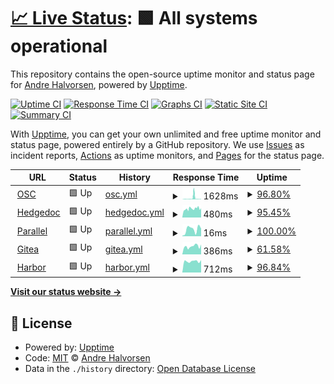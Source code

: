 # [📈 Live Status](https://Adathor.github.io/upptime): <!--live status--> **🟩 All systems operational**

This repository contains the open-source uptime monitor and status page for [Andre Halvorsen](https://Adathor.github.io/upptime), powered by [Upptime](https://github.com/upptime/upptime).

[![Uptime CI](https://github.com/Adathor/upptime/workflows/Uptime%20CI/badge.svg)](https://github.com/Adathor/upptime/actions?query=workflow%3A%22Uptime+CI%22)
[![Response Time CI](https://github.com/Adathor/upptime/workflows/Response%20Time%20CI/badge.svg)](https://github.com/Adathor/upptime/actions?query=workflow%3A%22Response+Time+CI%22)
[![Graphs CI](https://github.com/Adathor/upptime/workflows/Graphs%20CI/badge.svg)](https://github.com/Adathor/upptime/actions?query=workflow%3A%22Graphs+CI%22)
[![Static Site CI](https://github.com/Adathor/upptime/workflows/Static%20Site%20CI/badge.svg)](https://github.com/Adathor/upptime/actions?query=workflow%3A%22Static+Site+CI%22)
[![Summary CI](https://github.com/Adathor/upptime/workflows/Summary%20CI/badge.svg)](https://github.com/Adathor/upptime/actions?query=workflow%3A%22Summary+CI%22)

With [Upptime](https://upptime.js.org), you can get your own unlimited and free uptime monitor and status page, powered entirely by a GitHub repository. We use [Issues](https://github.com/Adathor/upptime/issues) as incident reports, [Actions](https://github.com/Adathor/upptime/actions) as uptime monitors, and [Pages](https://Adathor.github.io/upptime) for the status page.

<!--start: status pages-->
<!-- This summary is generated by Upptime (https://github.com/upptime/upptime) -->
<!-- Do not edit this manually, your changes will be overwritten -->
<!-- prettier-ignore -->
| URL | Status | History | Response Time | Uptime |
| --- | ------ | ------- | ------------- | ------ |
| <img alt="" src="https://icons.duckduckgo.com/ip3/openstorage.xyz.ico" height="13"> [OSC](https://openstorage.xyz) | 🟩 Up | [osc.yml](https://github.com/apinter/OSC-mon/commits/HEAD/history/osc.yml) | <details><summary><img alt="Response time graph" src="./graphs/osc/response-time-week.png" height="20"> 1628ms</summary><br><a href="https://apinter.github.io/OSC-mon/history/osc"><img alt="Response time 654" src="https://img.shields.io/endpoint?url=https%3A%2F%2Fraw.githubusercontent.com%2Fapinter%2FOSC-mon%2FHEAD%2Fapi%2Fosc%2Fresponse-time.json"></a><br><a href="https://apinter.github.io/OSC-mon/history/osc"><img alt="24-hour response time 517" src="https://img.shields.io/endpoint?url=https%3A%2F%2Fraw.githubusercontent.com%2Fapinter%2FOSC-mon%2FHEAD%2Fapi%2Fosc%2Fresponse-time-day.json"></a><br><a href="https://apinter.github.io/OSC-mon/history/osc"><img alt="7-day response time 1628" src="https://img.shields.io/endpoint?url=https%3A%2F%2Fraw.githubusercontent.com%2Fapinter%2FOSC-mon%2FHEAD%2Fapi%2Fosc%2Fresponse-time-week.json"></a><br><a href="https://apinter.github.io/OSC-mon/history/osc"><img alt="30-day response time 810" src="https://img.shields.io/endpoint?url=https%3A%2F%2Fraw.githubusercontent.com%2Fapinter%2FOSC-mon%2FHEAD%2Fapi%2Fosc%2Fresponse-time-month.json"></a><br><a href="https://apinter.github.io/OSC-mon/history/osc"><img alt="1-year response time 654" src="https://img.shields.io/endpoint?url=https%3A%2F%2Fraw.githubusercontent.com%2Fapinter%2FOSC-mon%2FHEAD%2Fapi%2Fosc%2Fresponse-time-year.json"></a></details> | <details><summary><a href="https://apinter.github.io/OSC-mon/history/osc">96.80%</a></summary><a href="https://apinter.github.io/OSC-mon/history/osc"><img alt="All-time uptime 97.52%" src="https://img.shields.io/endpoint?url=https%3A%2F%2Fraw.githubusercontent.com%2Fapinter%2FOSC-mon%2FHEAD%2Fapi%2Fosc%2Fuptime.json"></a><br><a href="https://apinter.github.io/OSC-mon/history/osc"><img alt="24-hour uptime 100.00%" src="https://img.shields.io/endpoint?url=https%3A%2F%2Fraw.githubusercontent.com%2Fapinter%2FOSC-mon%2FHEAD%2Fapi%2Fosc%2Fuptime-day.json"></a><br><a href="https://apinter.github.io/OSC-mon/history/osc"><img alt="7-day uptime 96.80%" src="https://img.shields.io/endpoint?url=https%3A%2F%2Fraw.githubusercontent.com%2Fapinter%2FOSC-mon%2FHEAD%2Fapi%2Fosc%2Fuptime-week.json"></a><br><a href="https://apinter.github.io/OSC-mon/history/osc"><img alt="30-day uptime 97.04%" src="https://img.shields.io/endpoint?url=https%3A%2F%2Fraw.githubusercontent.com%2Fapinter%2FOSC-mon%2FHEAD%2Fapi%2Fosc%2Fuptime-month.json"></a><br><a href="https://apinter.github.io/OSC-mon/history/osc"><img alt="1-year uptime 97.52%" src="https://img.shields.io/endpoint?url=https%3A%2F%2Fraw.githubusercontent.com%2Fapinter%2FOSC-mon%2FHEAD%2Fapi%2Fosc%2Fuptime-year.json"></a></details>
| <img alt="" src="https://icons.duckduckgo.com/ip3/hedgedoc.openstorage.xyz.ico" height="13"> [Hedgedoc](https://hedgedoc.openstorage.xyz) | 🟩 Up | [hedgedoc.yml](https://github.com/apinter/OSC-mon/commits/HEAD/history/hedgedoc.yml) | <details><summary><img alt="Response time graph" src="./graphs/hedgedoc/response-time-week.png" height="20"> 480ms</summary><br><a href="https://apinter.github.io/OSC-mon/history/hedgedoc"><img alt="Response time 480" src="https://img.shields.io/endpoint?url=https%3A%2F%2Fraw.githubusercontent.com%2Fapinter%2FOSC-mon%2FHEAD%2Fapi%2Fhedgedoc%2Fresponse-time.json"></a><br><a href="https://apinter.github.io/OSC-mon/history/hedgedoc"><img alt="24-hour response time 513" src="https://img.shields.io/endpoint?url=https%3A%2F%2Fraw.githubusercontent.com%2Fapinter%2FOSC-mon%2FHEAD%2Fapi%2Fhedgedoc%2Fresponse-time-day.json"></a><br><a href="https://apinter.github.io/OSC-mon/history/hedgedoc"><img alt="7-day response time 480" src="https://img.shields.io/endpoint?url=https%3A%2F%2Fraw.githubusercontent.com%2Fapinter%2FOSC-mon%2FHEAD%2Fapi%2Fhedgedoc%2Fresponse-time-week.json"></a><br><a href="https://apinter.github.io/OSC-mon/history/hedgedoc"><img alt="30-day response time 446" src="https://img.shields.io/endpoint?url=https%3A%2F%2Fraw.githubusercontent.com%2Fapinter%2FOSC-mon%2FHEAD%2Fapi%2Fhedgedoc%2Fresponse-time-month.json"></a><br><a href="https://apinter.github.io/OSC-mon/history/hedgedoc"><img alt="1-year response time 480" src="https://img.shields.io/endpoint?url=https%3A%2F%2Fraw.githubusercontent.com%2Fapinter%2FOSC-mon%2FHEAD%2Fapi%2Fhedgedoc%2Fresponse-time-year.json"></a></details> | <details><summary><a href="https://apinter.github.io/OSC-mon/history/hedgedoc">95.45%</a></summary><a href="https://apinter.github.io/OSC-mon/history/hedgedoc"><img alt="All-time uptime 78.49%" src="https://img.shields.io/endpoint?url=https%3A%2F%2Fraw.githubusercontent.com%2Fapinter%2FOSC-mon%2FHEAD%2Fapi%2Fhedgedoc%2Fuptime.json"></a><br><a href="https://apinter.github.io/OSC-mon/history/hedgedoc"><img alt="24-hour uptime 100.00%" src="https://img.shields.io/endpoint?url=https%3A%2F%2Fraw.githubusercontent.com%2Fapinter%2FOSC-mon%2FHEAD%2Fapi%2Fhedgedoc%2Fuptime-day.json"></a><br><a href="https://apinter.github.io/OSC-mon/history/hedgedoc"><img alt="7-day uptime 95.45%" src="https://img.shields.io/endpoint?url=https%3A%2F%2Fraw.githubusercontent.com%2Fapinter%2FOSC-mon%2FHEAD%2Fapi%2Fhedgedoc%2Fuptime-week.json"></a><br><a href="https://apinter.github.io/OSC-mon/history/hedgedoc"><img alt="30-day uptime 96.54%" src="https://img.shields.io/endpoint?url=https%3A%2F%2Fraw.githubusercontent.com%2Fapinter%2FOSC-mon%2FHEAD%2Fapi%2Fhedgedoc%2Fuptime-month.json"></a><br><a href="https://apinter.github.io/OSC-mon/history/hedgedoc"><img alt="1-year uptime 78.49%" src="https://img.shields.io/endpoint?url=https%3A%2F%2Fraw.githubusercontent.com%2Fapinter%2FOSC-mon%2FHEAD%2Fapi%2Fhedgedoc%2Fuptime-year.json"></a></details>
| <img alt="" src="https://icons.duckduckgo.com/ip3/null.ico" height="13"> [Parallel](parallel.openstorage.io) | 🟩 Up | [parallel.yml](https://github.com/apinter/OSC-mon/commits/HEAD/history/parallel.yml) | <details><summary><img alt="Response time graph" src="./graphs/parallel/response-time-week.png" height="20"> 16ms</summary><br><a href="https://apinter.github.io/OSC-mon/history/parallel"><img alt="Response time 23" src="https://img.shields.io/endpoint?url=https%3A%2F%2Fraw.githubusercontent.com%2Fapinter%2FOSC-mon%2FHEAD%2Fapi%2Fparallel%2Fresponse-time.json"></a><br><a href="https://apinter.github.io/OSC-mon/history/parallel"><img alt="24-hour response time 18" src="https://img.shields.io/endpoint?url=https%3A%2F%2Fraw.githubusercontent.com%2Fapinter%2FOSC-mon%2FHEAD%2Fapi%2Fparallel%2Fresponse-time-day.json"></a><br><a href="https://apinter.github.io/OSC-mon/history/parallel"><img alt="7-day response time 16" src="https://img.shields.io/endpoint?url=https%3A%2F%2Fraw.githubusercontent.com%2Fapinter%2FOSC-mon%2FHEAD%2Fapi%2Fparallel%2Fresponse-time-week.json"></a><br><a href="https://apinter.github.io/OSC-mon/history/parallel"><img alt="30-day response time 14" src="https://img.shields.io/endpoint?url=https%3A%2F%2Fraw.githubusercontent.com%2Fapinter%2FOSC-mon%2FHEAD%2Fapi%2Fparallel%2Fresponse-time-month.json"></a><br><a href="https://apinter.github.io/OSC-mon/history/parallel"><img alt="1-year response time 23" src="https://img.shields.io/endpoint?url=https%3A%2F%2Fraw.githubusercontent.com%2Fapinter%2FOSC-mon%2FHEAD%2Fapi%2Fparallel%2Fresponse-time-year.json"></a></details> | <details><summary><a href="https://apinter.github.io/OSC-mon/history/parallel">100.00%</a></summary><a href="https://apinter.github.io/OSC-mon/history/parallel"><img alt="All-time uptime 99.51%" src="https://img.shields.io/endpoint?url=https%3A%2F%2Fraw.githubusercontent.com%2Fapinter%2FOSC-mon%2FHEAD%2Fapi%2Fparallel%2Fuptime.json"></a><br><a href="https://apinter.github.io/OSC-mon/history/parallel"><img alt="24-hour uptime 100.00%" src="https://img.shields.io/endpoint?url=https%3A%2F%2Fraw.githubusercontent.com%2Fapinter%2FOSC-mon%2FHEAD%2Fapi%2Fparallel%2Fuptime-day.json"></a><br><a href="https://apinter.github.io/OSC-mon/history/parallel"><img alt="7-day uptime 100.00%" src="https://img.shields.io/endpoint?url=https%3A%2F%2Fraw.githubusercontent.com%2Fapinter%2FOSC-mon%2FHEAD%2Fapi%2Fparallel%2Fuptime-week.json"></a><br><a href="https://apinter.github.io/OSC-mon/history/parallel"><img alt="30-day uptime 100.00%" src="https://img.shields.io/endpoint?url=https%3A%2F%2Fraw.githubusercontent.com%2Fapinter%2FOSC-mon%2FHEAD%2Fapi%2Fparallel%2Fuptime-month.json"></a><br><a href="https://apinter.github.io/OSC-mon/history/parallel"><img alt="1-year uptime 99.51%" src="https://img.shields.io/endpoint?url=https%3A%2F%2Fraw.githubusercontent.com%2Fapinter%2FOSC-mon%2FHEAD%2Fapi%2Fparallel%2Fuptime-year.json"></a></details>
| <img alt="" src="https://icons.duckduckgo.com/ip3/gitea.openstorage.xyz.ico" height="13"> [Gitea](https://gitea.openstorage.xyz) | 🟩 Up | [gitea.yml](https://github.com/apinter/OSC-mon/commits/HEAD/history/gitea.yml) | <details><summary><img alt="Response time graph" src="./graphs/gitea/response-time-week.png" height="20"> 386ms</summary><br><a href="https://apinter.github.io/OSC-mon/history/gitea"><img alt="Response time 414" src="https://img.shields.io/endpoint?url=https%3A%2F%2Fraw.githubusercontent.com%2Fapinter%2FOSC-mon%2FHEAD%2Fapi%2Fgitea%2Fresponse-time.json"></a><br><a href="https://apinter.github.io/OSC-mon/history/gitea"><img alt="24-hour response time 474" src="https://img.shields.io/endpoint?url=https%3A%2F%2Fraw.githubusercontent.com%2Fapinter%2FOSC-mon%2FHEAD%2Fapi%2Fgitea%2Fresponse-time-day.json"></a><br><a href="https://apinter.github.io/OSC-mon/history/gitea"><img alt="7-day response time 386" src="https://img.shields.io/endpoint?url=https%3A%2F%2Fraw.githubusercontent.com%2Fapinter%2FOSC-mon%2FHEAD%2Fapi%2Fgitea%2Fresponse-time-week.json"></a><br><a href="https://apinter.github.io/OSC-mon/history/gitea"><img alt="30-day response time 385" src="https://img.shields.io/endpoint?url=https%3A%2F%2Fraw.githubusercontent.com%2Fapinter%2FOSC-mon%2FHEAD%2Fapi%2Fgitea%2Fresponse-time-month.json"></a><br><a href="https://apinter.github.io/OSC-mon/history/gitea"><img alt="1-year response time 414" src="https://img.shields.io/endpoint?url=https%3A%2F%2Fraw.githubusercontent.com%2Fapinter%2FOSC-mon%2FHEAD%2Fapi%2Fgitea%2Fresponse-time-year.json"></a></details> | <details><summary><a href="https://apinter.github.io/OSC-mon/history/gitea">61.58%</a></summary><a href="https://apinter.github.io/OSC-mon/history/gitea"><img alt="All-time uptime 96.03%" src="https://img.shields.io/endpoint?url=https%3A%2F%2Fraw.githubusercontent.com%2Fapinter%2FOSC-mon%2FHEAD%2Fapi%2Fgitea%2Fuptime.json"></a><br><a href="https://apinter.github.io/OSC-mon/history/gitea"><img alt="24-hour uptime 0.01%" src="https://img.shields.io/endpoint?url=https%3A%2F%2Fraw.githubusercontent.com%2Fapinter%2FOSC-mon%2FHEAD%2Fapi%2Fgitea%2Fuptime-day.json"></a><br><a href="https://apinter.github.io/OSC-mon/history/gitea"><img alt="7-day uptime 61.58%" src="https://img.shields.io/endpoint?url=https%3A%2F%2Fraw.githubusercontent.com%2Fapinter%2FOSC-mon%2FHEAD%2Fapi%2Fgitea%2Fuptime-week.json"></a><br><a href="https://apinter.github.io/OSC-mon/history/gitea"><img alt="30-day uptime 88.94%" src="https://img.shields.io/endpoint?url=https%3A%2F%2Fraw.githubusercontent.com%2Fapinter%2FOSC-mon%2FHEAD%2Fapi%2Fgitea%2Fuptime-month.json"></a><br><a href="https://apinter.github.io/OSC-mon/history/gitea"><img alt="1-year uptime 96.03%" src="https://img.shields.io/endpoint?url=https%3A%2F%2Fraw.githubusercontent.com%2Fapinter%2FOSC-mon%2FHEAD%2Fapi%2Fgitea%2Fuptime-year.json"></a></details>
| <img alt="" src="https://icons.duckduckgo.com/ip3/registry.openstorage.xyz.ico" height="13"> [Harbor](https://registry.openstorage.xyz) | 🟩 Up | [harbor.yml](https://github.com/apinter/OSC-mon/commits/HEAD/history/harbor.yml) | <details><summary><img alt="Response time graph" src="./graphs/harbor/response-time-week.png" height="20"> 712ms</summary><br><a href="https://apinter.github.io/OSC-mon/history/harbor"><img alt="Response time 488" src="https://img.shields.io/endpoint?url=https%3A%2F%2Fraw.githubusercontent.com%2Fapinter%2FOSC-mon%2FHEAD%2Fapi%2Fharbor%2Fresponse-time.json"></a><br><a href="https://apinter.github.io/OSC-mon/history/harbor"><img alt="24-hour response time 784" src="https://img.shields.io/endpoint?url=https%3A%2F%2Fraw.githubusercontent.com%2Fapinter%2FOSC-mon%2FHEAD%2Fapi%2Fharbor%2Fresponse-time-day.json"></a><br><a href="https://apinter.github.io/OSC-mon/history/harbor"><img alt="7-day response time 712" src="https://img.shields.io/endpoint?url=https%3A%2F%2Fraw.githubusercontent.com%2Fapinter%2FOSC-mon%2FHEAD%2Fapi%2Fharbor%2Fresponse-time-week.json"></a><br><a href="https://apinter.github.io/OSC-mon/history/harbor"><img alt="30-day response time 727" src="https://img.shields.io/endpoint?url=https%3A%2F%2Fraw.githubusercontent.com%2Fapinter%2FOSC-mon%2FHEAD%2Fapi%2Fharbor%2Fresponse-time-month.json"></a><br><a href="https://apinter.github.io/OSC-mon/history/harbor"><img alt="1-year response time 488" src="https://img.shields.io/endpoint?url=https%3A%2F%2Fraw.githubusercontent.com%2Fapinter%2FOSC-mon%2FHEAD%2Fapi%2Fharbor%2Fresponse-time-year.json"></a></details> | <details><summary><a href="https://apinter.github.io/OSC-mon/history/harbor">96.84%</a></summary><a href="https://apinter.github.io/OSC-mon/history/harbor"><img alt="All-time uptime 85.83%" src="https://img.shields.io/endpoint?url=https%3A%2F%2Fraw.githubusercontent.com%2Fapinter%2FOSC-mon%2FHEAD%2Fapi%2Fharbor%2Fuptime.json"></a><br><a href="https://apinter.github.io/OSC-mon/history/harbor"><img alt="24-hour uptime 100.00%" src="https://img.shields.io/endpoint?url=https%3A%2F%2Fraw.githubusercontent.com%2Fapinter%2FOSC-mon%2FHEAD%2Fapi%2Fharbor%2Fuptime-day.json"></a><br><a href="https://apinter.github.io/OSC-mon/history/harbor"><img alt="7-day uptime 96.84%" src="https://img.shields.io/endpoint?url=https%3A%2F%2Fraw.githubusercontent.com%2Fapinter%2FOSC-mon%2FHEAD%2Fapi%2Fharbor%2Fuptime-week.json"></a><br><a href="https://apinter.github.io/OSC-mon/history/harbor"><img alt="30-day uptime 96.93%" src="https://img.shields.io/endpoint?url=https%3A%2F%2Fraw.githubusercontent.com%2Fapinter%2FOSC-mon%2FHEAD%2Fapi%2Fharbor%2Fuptime-month.json"></a><br><a href="https://apinter.github.io/OSC-mon/history/harbor"><img alt="1-year uptime 85.83%" src="https://img.shields.io/endpoint?url=https%3A%2F%2Fraw.githubusercontent.com%2Fapinter%2FOSC-mon%2FHEAD%2Fapi%2Fharbor%2Fuptime-year.json"></a></details>

<!--end: status pages-->

[**Visit our status website →**](https://Adathor.github.io/upptime)

## 📄 License

- Powered by: [Upptime](https://github.com/upptime/upptime)
- Code: [MIT](./LICENSE) © [Andre Halvorsen](https://Adathor.github.io/upptime)
- Data in the `./history` directory: [Open Database License](https://opendatacommons.org/licenses/odbl/1-0/)
